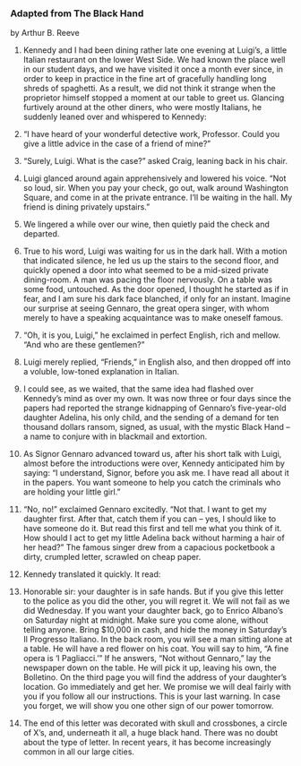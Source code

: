 ### Adapted from The Black Hand

by Arthur B. Reeve

1. Kennedy and I had been dining rather late one evening at Luigi’s, a little Italian restaurant on the lower West Side. We had known the place well in our student days, and we have visited it once a month ever since, in order to keep in practice in the fine art of gracefully handling long shreds of spaghetti. As a result, we did not think it strange when the proprietor himself stopped a moment at our table to greet us. Glancing furtively around at the other diners, who were mostly Italians, he suddenly leaned over and whispered to Kennedy:

2. “I have heard of your wonderful detective work, Professor. Could you give a little advice in the case of a friend of mine?”

3. “Surely, Luigi. What is the case?” asked Craig, leaning back in his chair.

4. Luigi glanced around again apprehensively and lowered his voice. “Not so loud, sir. When you pay your check, go out, walk around Washington Square, and come in at the private entrance. I’ll be waiting in the hall. My friend is dining privately upstairs.”

5. We lingered a while over our wine, then quietly paid the check and departed.

6. True to his word, Luigi was waiting for us in the dark hall. With a motion that indicated silence, he led us up the stairs to the second floor, and quickly opened a door into what seemed to be a mid-sized private dining-room. A man was pacing the floor nervously. On a table was some food, untouched. As the door opened, I thought he started as if in fear, and I am sure his dark face blanched, if only for an instant. Imagine our surprise at seeing Gennaro, the great opera singer, with whom merely to have a speaking acquaintance was to make oneself famous.

7. “Oh, it is you, Luigi,” he exclaimed in perfect English, rich and mellow. “And who are these gentlemen?”

8. Luigi merely replied, “Friends,” in English also, and then dropped off into a voluble, low-toned explanation in Italian.

9. I could see, as we waited, that the same idea had flashed over Kennedy’s mind as over my own. It was now three or four days since the papers had reported the strange kidnapping of Gennaro’s five-year-old daughter Adelina, his only child, and the sending of a demand for ten thousand dollars ransom, signed, as usual, with the mystic Black Hand – a name to conjure with in blackmail and extortion.

10. As Signor Gennaro advanced toward us, after his short talk with Luigi, almost before the introductions were over, Kennedy anticipated him by saying: “I understand, Signor, before you ask me. I have read all about it in the papers. You want someone to help you catch the criminals who are holding your little girl.”

11. “No, no!” exclaimed Gennaro excitedly. “Not that. I want to get my daughter first. After that, catch them if you can – yes, I should like to have someone do it. But read this first and tell me what you think of it. How should I act to get my little Adelina back without harming a hair of her head?” The famous singer drew from a capacious pocketbook a dirty, crumpled letter, scrawled on cheap paper.

12. Kennedy translated it quickly. It read:

13. Honorable sir: your daughter is in safe hands. But if you give this letter to the police as you did the other, you will regret it. We will not fail as we did Wednesday. If you want your daughter back, go to Enrico Albano’s on Saturday night at midnight. Make sure you come alone, without telling anyone. Bring $10,000 in cash, and hide the money in Saturday’s Il Progresso Italiano. In the back room, you will see a man sitting alone at a table. He will have a red flower on his coat. You will say to him, “A fine opera is ‘I Pagliacci.’” If he answers, “Not without Gennaro,” lay the newspaper down on the table. He will pick it up, leaving his own, the Bolletino. On the third page you will find the address of your daughter’s location. Go immediately and get her. We promise we will deal fairly with you if you follow all our instructions. This is your last warning. In case you forget, we will show you one other sign of our power tomorrow.

14. The end of this letter was decorated with skull and crossbones, a circle of X’s, and, underneath it all, a huge black hand. There was no doubt about the type of letter. In recent years, it has become increasingly common in all our large cities.